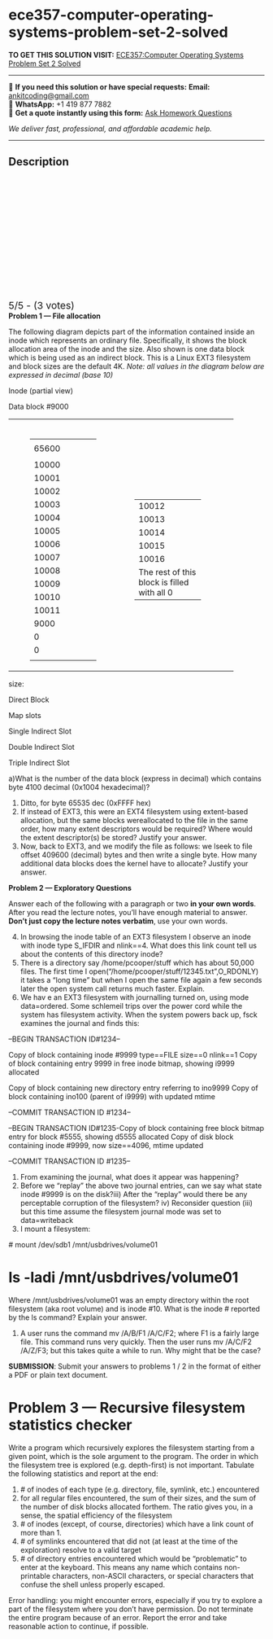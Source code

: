 # ece357-computer-operating-systems-problem-set-2-solved
**TO GET THIS SOLUTION VISIT:** [ECE357:Computer Operating Systems  Problem Set 2 Solved](https://www.ankitcodinghub.com/product/ece357computer-operating-systems-problem-set-2-solved/)


---

📩 **If you need this solution or have special requests:** **Email:** ankitcoding@gmail.com  
📱 **WhatsApp:** +1 419 877 7882  
📄 **Get a quote instantly using this form:** [Ask Homework Questions](https://www.ankitcodinghub.com/services/ask-homework-questions/)

*We deliver fast, professional, and affordable academic help.*

---

<h2>Description</h2>



<div class="kk-star-ratings kksr-auto kksr-align-center kksr-valign-top" data-payload="{&quot;align&quot;:&quot;center&quot;,&quot;id&quot;:&quot;70631&quot;,&quot;slug&quot;:&quot;default&quot;,&quot;valign&quot;:&quot;top&quot;,&quot;ignore&quot;:&quot;&quot;,&quot;reference&quot;:&quot;auto&quot;,&quot;class&quot;:&quot;&quot;,&quot;count&quot;:&quot;3&quot;,&quot;legendonly&quot;:&quot;&quot;,&quot;readonly&quot;:&quot;&quot;,&quot;score&quot;:&quot;5&quot;,&quot;starsonly&quot;:&quot;&quot;,&quot;best&quot;:&quot;5&quot;,&quot;gap&quot;:&quot;4&quot;,&quot;greet&quot;:&quot;Rate this product&quot;,&quot;legend&quot;:&quot;5\/5 - (3 votes)&quot;,&quot;size&quot;:&quot;24&quot;,&quot;title&quot;:&quot;&nbsp; ECE357:Computer Operating Systems&nbsp;&nbsp;Problem Set 2 Solved&quot;,&quot;width&quot;:&quot;138&quot;,&quot;_legend&quot;:&quot;{score}\/{best} - ({count} {votes})&quot;,&quot;font_factor&quot;:&quot;1.25&quot;}">

<div class="kksr-stars">

<div class="kksr-stars-inactive">
            <div class="kksr-star" data-star="1" style="padding-right: 4px">


<div class="kksr-icon" style="width: 24px; height: 24px;"></div>
        </div>
            <div class="kksr-star" data-star="2" style="padding-right: 4px">


<div class="kksr-icon" style="width: 24px; height: 24px;"></div>
        </div>
            <div class="kksr-star" data-star="3" style="padding-right: 4px">


<div class="kksr-icon" style="width: 24px; height: 24px;"></div>
        </div>
            <div class="kksr-star" data-star="4" style="padding-right: 4px">


<div class="kksr-icon" style="width: 24px; height: 24px;"></div>
        </div>
            <div class="kksr-star" data-star="5" style="padding-right: 4px">


<div class="kksr-icon" style="width: 24px; height: 24px;"></div>
        </div>
    </div>

<div class="kksr-stars-active" style="width: 138px;">
            <div class="kksr-star" style="padding-right: 4px">


<div class="kksr-icon" style="width: 24px; height: 24px;"></div>
        </div>
            <div class="kksr-star" style="padding-right: 4px">


<div class="kksr-icon" style="width: 24px; height: 24px;"></div>
        </div>
            <div class="kksr-star" style="padding-right: 4px">


<div class="kksr-icon" style="width: 24px; height: 24px;"></div>
        </div>
            <div class="kksr-star" style="padding-right: 4px">


<div class="kksr-icon" style="width: 24px; height: 24px;"></div>
        </div>
            <div class="kksr-star" style="padding-right: 4px">


<div class="kksr-icon" style="width: 24px; height: 24px;"></div>
        </div>
    </div>
</div>


<div class="kksr-legend" style="font-size: 19.2px;">
            5/5 - (3 votes)    </div>
    </div>
<strong>Problem 1 — File allocation</strong>

The following diagram depicts part of the information contained inside an inode which represents an ordinary file. Specifically, it shows the block allocation area of the inode and the size. Also shown is one data block which is being used as an indirect block. This is a Linux EXT3 filesystem and block sizes are the default 4K. <em>Note: all values in the diagram below are expressed in decimal (base 10)</em>

Inode (partial view)

Data block #9000

<table width="395">
<tbody>
<tr>
<td width="18"></td>
<td width="190">&nbsp;

<table width="115">
<tbody>
<tr>
<td width="115"></td>
</tr>
<tr>
<td width="115">65600</td>
</tr>
<tr>
<td width="115"></td>
</tr>
<tr>
<td width="115">10000</td>
</tr>
<tr>
<td width="115">10001</td>
</tr>
<tr>
<td width="115">10002</td>
</tr>
<tr>
<td width="115">10003</td>
</tr>
<tr>
<td width="115">10004</td>
</tr>
<tr>
<td width="115">10005</td>
</tr>
<tr>
<td width="115">10006</td>
</tr>
<tr>
<td width="115">10007</td>
</tr>
<tr>
<td width="115">10008</td>
</tr>
<tr>
<td width="115">10009</td>
</tr>
<tr>
<td width="115">10010</td>
</tr>
<tr>
<td width="115">10011</td>
</tr>
<tr>
<td width="115">9000</td>
</tr>
<tr>
<td width="115">0</td>
</tr>
<tr>
<td width="115">0</td>
</tr>
<tr>
<td width="115"></td>
</tr>
</tbody>
</table>
</td>
<td width="187">&nbsp;

<table width="115">
<tbody>
<tr>
<td width="115">10012</td>
</tr>
<tr>
<td width="115">10013</td>
</tr>
<tr>
<td width="115">10014</td>
</tr>
<tr>
<td width="115">10015</td>
</tr>
<tr>
<td width="115">10016</td>
</tr>
<tr>
<td width="115">The rest of this block is filled with all 0</td>
</tr>
</tbody>
</table>
</td>
</tr>
</tbody>
</table>
size:

Direct Block

Map slots

Single Indirect Slot

Double Indirect Slot

Triple Indirect Slot

a)What is the number of the data block (express in decimal) which contains byte 4100 decimal (0x1004 hexadecimal)?

<ol>
<li>Ditto, for byte 65535 dec (0xFFFF hex)</li>
<li>If instead of EXT3, this were an EXT4 filesystem using extent-based allocation, but the same blocks wereallocated to the file in the same order, how many extent descriptors would be required? Where would the extent descriptor(s) be stored? Justify your answer.</li>
<li>Now, back to EXT3, and we modify the file as follows: we lseek to file offset 409600 (decimal) bytes and then write a single byte. How many additional data blocks does the kernel have to allocate? Justify your answer.</li>
</ol>
<strong>Problem 2 — Exploratory Questions</strong>

Answer each of the following with a paragraph or two <strong>in your own words</strong>. After you read the lecture notes, you’ll have enough material to answer. <strong>Don’t just copy the lecture notes verbatim</strong>, use your own words.

<ol start="4">
<li>In browsing the inode table of an EXT3 filesystem I observe an inode with inode type S_IFDIR and nlink==4. What does this link count tell us about the contents of this directory inode?</li>
<li>There is a directory say /home/pcooper/stuff which has about 50,000 files. The first time I open(“/home/pcooper/stuff/12345.txt”,O_RDONLY) it takes a “long time” but when I open the same file again a few seconds later the open system call returns much faster. Explain.</li>
<li>We hav e an EXT3 filesystem with journalling turned on, using mode data=ordered. Some schlemeil trips over the power cord while the system has filesystem activity. When the system powers back up, fsck examines the journal and finds this:</li>
</ol>
–BEGIN TRANSACTION ID#1234–

Copy of block containing inode #9999 type==FILE size==0 nlink==1 Copy of block containing entry 9999 in free inode bitmap, showing i9999 allocated

Copy of block containing new directory entry referring to ino9999 Copy of block containing ino100 (parent of i9999) with updated mtime

–COMMIT TRANSACTION ID #1234–

–BEGIN TRANSACTION ID#1235-Copy of block containing free block bitmap entry for block #5555, showing d5555 allocated Copy of disk block containing inode #9999, now size==4096, mtime updated

–COMMIT TRANSACTION ID #1235–

<ol>
<li>From examining the journal, what does it appear was happening?</li>
<li>Before we “replay” the above two journal entries, can we say what state inode #9999 is on the disk?iii) After the “replay” would there be any perceptable corruption of the filesystem? iv) Reconsider question (iii) but this time assume the filesystem journal mode was set to data=writeback</li>
<li>I mount a filesystem:</li>
</ol>
# mount /dev/sdb1 /mnt/usbdrives/volume01

# ls -ladi /mnt/usbdrives/volume01

Where /mnt/usbdrives/volume01 was an empty directory within the root filesystem (aka root volume) and is inode #10. What is the inode # reported by the ls command? Explain your answer.

<ol>
<li>A user runs the command mv /A/B/F1 /A/C/F2; where F1 is a fairly large file. This command runs very quickly. Then the user runs mv /A/C/F2 /A/Z/F3; but this takes quite a while to run. Why might that be the case?</li>
</ol>
<strong>SUBMISSION</strong>: Submit your answers to problems 1 / 2 in the format of either a PDF or plain text document.

<h1>Problem 3 — Recursive filesystem statistics checker</h1>
Write a program which recursively explores the filesystem starting from a given point, which is the sole argument to the program. The order in which the filesystem tree is explored (e.g. depth-first) is not important. Tabulate the following statistics and report at the end:

<ol>
<li># of inodes of each type (e.g. directory, file, symlink, etc.) encountered</li>
<li>for all regular files encountered, the sum of their sizes, and the sum of the number of disk blocks allocated forthem. The ratio gives you, in a sense, the spatial efficiency of the filesystem</li>
<li># of inodes (except, of course, directories) which have a link count of more than 1.</li>
<li># of symlinks encountered that did not (at least at the time of the exploration) resolve to a valid target</li>
<li># of directory entries encountered which would be “problematic” to enter at the keyboard. This means any name which contains non-printable characters, non-ASCII characters, or special characters that confuse the shell unless properly escaped.</li>
</ol>
Error handling: you might encounter errors, especially if you try to explore a part of the filesystem where you don’t have permission. Do not terminate the entire program because of an error. Report the error and take reasonable action to continue, if possible.

&nbsp;
